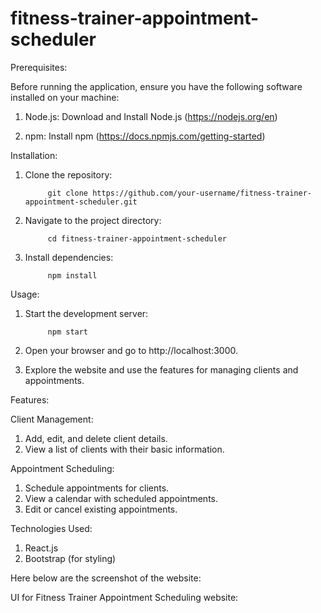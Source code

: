 # fitness-trainer-appointment-scheduler

Prerequisites:

Before running the application, ensure you have the following software installed on your machine:

1) Node.js: Download and Install Node.js (https://nodejs.org/en)

2) npm: Install npm (https://docs.npmjs.com/getting-started)

Installation:

1) Clone the repository:
    
            git clone https://github.com/your-username/fitness-trainer-appointment-scheduler.git
            
2) Navigate to the project directory:
    
            cd fitness-trainer-appointment-scheduler
            
3) Install dependencies:
    
            npm install

Usage:

1) Start the development server:

            npm start
            
2) Open your browser and go to http://localhost:3000.
   
3) Explore the website and use the features for managing clients and appointments.

Features:

Client Management:

1) Add, edit, and delete client details.
2) View a list of clients with their basic information.

Appointment Scheduling:

1) Schedule appointments for clients.
2) View a calendar with scheduled appointments.
3) Edit or cancel existing appointments.

Technologies Used:

1) React.js
2) Bootstrap (for styling)

Here below are the screenshot of the website:

UI for Fitness Trainer Appointment Scheduling website: 

